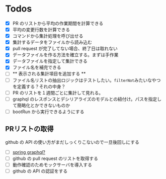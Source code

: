 # Todos

- [x] PR のリストから平均の作業期間を計算できる
- [x] 平均の変更行数を計算できる
- [x] コマンドから集計処理を呼び出せる
- [x] 集計するデータをファイルから読み込む
- [x] pull request が完了してない場合、終了日は取れない
- [x] データファイルを作る方法を確立する。まずは手作業
- [x] データファイルを指定して集計できる
- [x] ファイル名を補完できる
- [ ] ** 表示される集計項目を追加する **
- [ ] ファイル名リストの抽出ロジックはテストしたい。`filterNot`みたいなやつを定義する？それの中身？
- [ ] PR のリストを１週間ごとに集計して見れる。
- [ ] graphql のレスポンスとデシリアライズのモデルとの紐付け。パスを指定して簡略化とかできないものか
- [ ] bootRun から実行できるようにする

## PRリストの取得

github の API の使い方がまだしっくりこないので一旦後回しにする

- [ ] [spring graphql?](https://docs.spring.io/spring-graphql/docs/current/reference/html/)
- [ ] github の pull request のリストを取得する
- [ ] 動作確認のためモックサーバを導入する
- [ ] github の API の認証をする